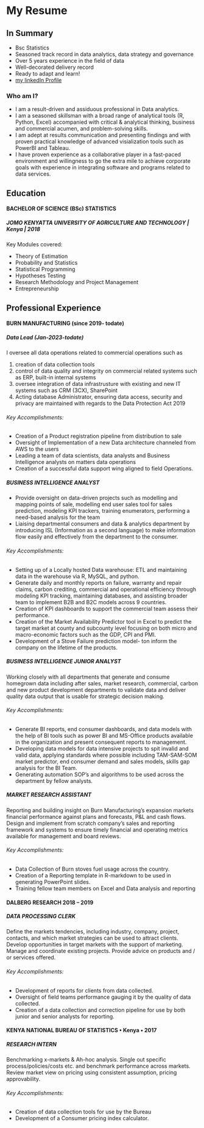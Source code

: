 # My Resume

## In Summary 
* Bsc Statistics
* Seasoned track record in data analytics, data strategy and governance
* Over 5 years experience in the field of data
* Well-decorated delivery record
* Ready to adapt and learn!
* [my linkedIn Profile](www.linkedin.com/in/eric-njiraini)

### Who am I? 
* I am a result-driven and assiduous professional in Data analytics.
* I am a seasoned skillsman with a broad range of analytical tools (R, Python, Excel) accompanied with critical & analytical thinking, business and commercial acumen, and problem-solving skills.
* I am adept at results communication and presenting findings and with proven practical knowledge of advanced visialization tools such as PowerBI and Tableau.
* I have proven experience as a collaborative player in a fast-paced environment and willingness to go the extra mile to achieve corporate goals with experience in integrating software and programs related to data services.

## Education
#### BACHELOR OF SCIENCE (BSc) STATISTICS
##### JOMO KENYATTA UNIVERSITY OF AGRICULTURE AND TECHNOLOGY | Kenya | 2018
Key Modules covered: 
* Theory of Estimation
* Probability and Statistics
* Statistical Programming
* Hypotheses Testing
* Research Methodology and Project Management
* Entrepreneurship

## Professional Experience
#### BURN MANUFACTURING (since 2019- todate)
##### Data Lead (Jan-2023-todate)
I oversee all data operations related to commercial operations such as
1. creation of data collection tools
2. control of data quality and integrity on commercial related systems such as ERP, built-in internal systems
3. oversee integration of data infrastrusture with existing and new IT systems such as CRM (3CX), SharePoint
4. Acting database Administrator, ensuring data access, security and privacy are maintained with regards to the Data Protection Act 2019
###### Key Accomplishments:
* Creation of a Product registration pipeline from distribution to sale
* Oversight of Implementation of a new Data architecture channeled from AWS to the users
* Leading a team of data scientists, data analysts and Business Intelligence analysts on matters data operations
* Creation of a successful data support wing aligned to field Operations.

##### BUSINESS INTELLIGENCE ANALYST 
* Provide oversight on data-driven projects such as modelling and mapping points of sale, modelling end user sales tool for sales prediction, modeling KPI trackers, training enumerators, performing a need-based analysis for the team
* Liaising departmental consumers and data & analytics department by introducing ISL (Information as a second language) to make information flow easily and effectively from the department to the consumer.
  
###### Key Accomplishments:
* Setting up of a Locally hosted Data warehouse: ETL and maintaining data in the warehouse via R, MySQL, and python.
* Generate daily and monthly reports on failure, warranty and repair claims, carbon crediting, commercial and operational efficiency through modeling KPI tracking, maintaining databases, and assisting broader team to implement B2B and B2C models across 9 countries.
* Creation of KPI dashboards to support the commercial team assess their performance.
* Creation of the Market Availability Predictor tool in Excel to predict the target market at county and subcounty level focusing on both micro and macro-economic factors such as the GDP, CPI and PMI.
* Development of a Stove Failure prediction model- ton inform the company on the lifetime of the products.
  
##### BUSINESS INTELLIGENCE JUNIOR ANALYST
Working closely with all departments that generate and consume homegrown data including after sales, market research, commercial, carbon and new product development departments to validate data and deliver quality data output that is usable for strategic decision making. 
###### Key Accomplishments:
* Generate BI reports, end consumer dashboards, and data models with the help of BI tools such as power BI and MS-Office products available in the organization and present consequent reports to management.
* Developing data models for data intensive projects to spit invalid and valid data, applying standards where possible including TAM-SAM-SOM market predictor, end consumer demand and sales models, skills gap analysis for the BI Team.
* Generating automation SOP’s and algorithms to be used across the department by fellow analysts.
  
##### MARKET RESEARCH ASSISTANT
Reporting and building insight on Burn Manufacturing’s expansion markets financial performance against plans and forecasts, P&L and cash flows.
Design and implement from scratch company’s sales and reporting framework and systems to ensure timely financial and operating metrics available for management and board reviews.
###### Key Accomplishments:
* Data Collection of Burn stoves fuel usage across the country.
* Creation of a Reporting template in R-markdown to be used in generating PowerPoint slides.
* Training fellow team members on Excel and Data analysis and reporting

#### DALBERG RESEARCH 2018 – 2019
##### DATA PROCESSING CLERK
Define the markets tendencies, including industry, company, project, contacts, and which market strategies can be used to attract clients. Develop opportunities in target markets with the support of marketing. Manage and coordinate existing projects. Provide advice on products and / or services offered.
###### Key Accomplishments:
* Development of reports for clients from data collected.
* Oversight of field teams performance gauging it by the quality of data collected.
* Creation of a data collection and correction pipeline for use by both junior and senior analysts for reporting.

#### KENYA NATIONAL BUREAU OF STATISTICS • Kenya • 2017
##### RESEARCH INTERN
Benchmarking x-markets & Ah-hoc analysis. Single out specific process/policies/costs etc. and benchmark performance across markets. Review market view on pricing using consistent assumption, pricing approvability.
###### Key Accomplishments:
* Creation of data collection tools for use by the Bureau
* Development of a Consumer pricing index calculator.
